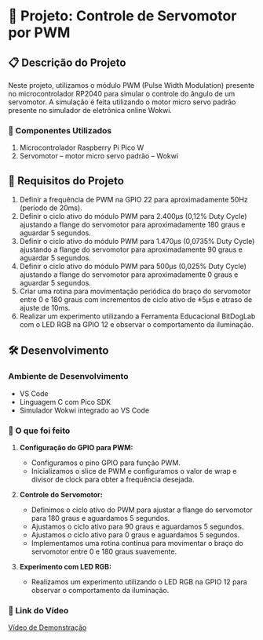 # 🚀 Projeto: Controle de Servomotor por PWM

## 📋 Descrição do Projeto
Neste projeto, utilizamos o módulo PWM (Pulse Width Modulation) presente no microcontrolador RP2040 para simular o controle do ângulo de um servomotor. A simulação é feita utilizando o motor micro servo padrão presente no simulador de eletrônica online Wokwi.

### 🧰 Componentes Utilizados
1. Microcontrolador Raspberry Pi Pico W
2. Servomotor – motor micro servo padrão – Wokwi

## 🎯 Requisitos do Projeto
1. Definir a frequência de PWM na GPIO 22 para aproximadamente 50Hz (período de 20ms).
2. Definir o ciclo ativo do módulo PWM para 2.400µs (0,12% Duty Cycle) ajustando a flange do servomotor para aproximadamente 180 graus e aguardar 5 segundos.
3. Definir o ciclo ativo do módulo PWM para 1.470µs (0,0735% Duty Cycle) ajustando a flange do servomotor para aproximadamente 90 graus e aguardar 5 segundos.
4. Definir o ciclo ativo do módulo PWM para 500µs (0,025% Duty Cycle) ajustando a flange do servomotor para aproximadamente 0 graus e aguardar 5 segundos.
5. Criar uma rotina para movimentação periódica do braço do servomotor entre 0 e 180 graus com incrementos de ciclo ativo de ±5µs e atraso de ajuste de 10ms.
6. Realizar um experimento utilizando a Ferramenta Educacional BitDogLab com o LED RGB na GPIO 12 e observar o comportamento da iluminação.

## 🛠️ Desenvolvimento
### Ambiente de Desenvolvimento
- VS Code
- Linguagem C com Pico SDK
- Simulador Wokwi integrado ao VS Code

### 📝 O que foi feito
1. **Configuração do GPIO para PWM:**
    - Configuramos o pino GPIO para função PWM.
    - Inicializamos o slice de PWM e configuramos o valor de wrap e divisor de clock para obter a frequência desejada.

2. **Controle do Servomotor:**
    - Definimos o ciclo ativo do PWM para ajustar a flange do servomotor para 180 graus e aguardamos 5 segundos.
    - Ajustamos o ciclo ativo para 90 graus e aguardamos 5 segundos.
    - Ajustamos o ciclo ativo para 0 graus e aguardamos 5 segundos.
    - Implementamos uma rotina contínua para movimentar o braço do servomotor entre 0 e 180 graus suavemente.

3. **Experimento com LED RGB:**
    - Realizamos um experimento utilizando o LED RGB na GPIO 12 para observar o comportamento da iluminação.

### 🔗 Link do Vídeo
[Vídeo de Demonstração](https://www.dropbox.com/scl/fi/i32f4t9dqggn4c1durb4o/2025-02-04-08-52-05.mkv?rlkey=s6ofq9yumuts3h8chte052cuj&dl=0)


